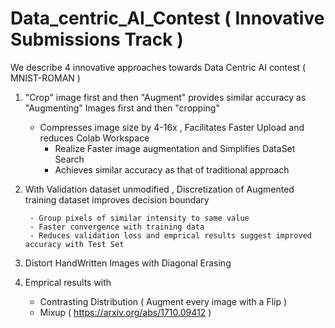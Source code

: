 # Data_centric_AI_Contest ( Innovative Submissions Track ) 
We describe 4 innovative approaches towards Data Centric AI contest ( MNIST-ROMAN )

1.  "Crop" image first  and then "Augment" provides similar accuracy as "Augmenting" Images first and then "cropping" 
	- Compresses image size by 4-16x , Facilitates Faster Upload and reduces Colab Workspace
        - Realize Faster image augmentation and Simplifies DataSet Search
        - Achieves similar accuracy as that of traditional approach 


2.  With Validation dataset unmodified , Discretization of Augmented training dataset improves decision boundary

         - Group pixels of similar intensity to same value
         - Faster convergence with training data 
         - Reduces validation loss and emprical results suggest improved accuracy with Test Set

3.  Distort HandWritten Images with Diagonal Erasing 

4.  Emprical results with 
	- Contrasting Distribution          ( Augment every image with a Flip )
	- Mixup 			    ( https://arxiv.org/abs/1710.09412 )

